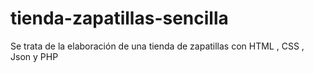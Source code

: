 # tienda-zapatillas-sencilla
Se trata de la elaboración de una tienda de zapatillas con HTML , CSS , Json y PHP 

